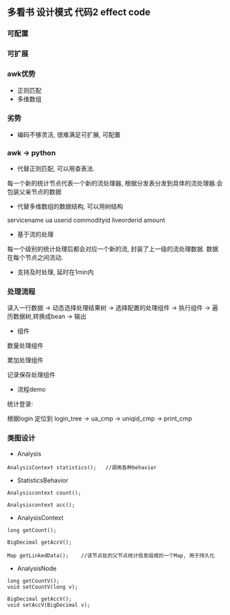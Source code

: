 ## 多看书 设计模式 代码2 effect code

### 可配置

### 可扩展

### awk优势

- 正则匹配
- 多维数组

### 劣势

- 编码不够灵活, 很难满足可扩展, 可配置

### awk -> python

- 代替正则匹配, 可以用查表法.

每一个新的统计节点代表一个新的流处理器, 根据分发表分发到具体的流处理器.会包装父亲节点的数据

- 代替多维数组的数据结构, 可以用树结构

servicename ua  userid  commodityid liveorderid amount

- 基于流的处理

每一个级别的统计处理后都会对应一个新的流, 封装了上一级的流处理数据. 数据在每个节点之间流动.

- 支持及时处理, 延时在1min内

### 处理流程

读入一行数据 -> 动态选择处理结果树 -> 选择配置的处理组件 -> 执行组件 -> 遍历数据树,转换成bean -> 输出

- 组件

数量处理组件

累加处理组件

记录保存处理组件

- 流程demo

统计登录:

根据login 定位到 login_tree -> ua_cmp -> uniqid_cmp -> print_cmp

### 类图设计

- Analysis

```
AnalysisContext statistics();   //调用各种behavior

```

- StatisticsBehavior

```
Analysiscontext count();

Analysiscontext acc();

```

- AnalysisContext

```
long getCount();

BigDecimal getAccV();

Map getLinkedData();    //该节点处的父节点统计信息组成的一个Map, 用于持久化

```
 
- AnalysisNode

```
long getCountV();
void setCountV(long v);

BigDecimal getAccV();
void setAccV(BigDecimal v);

```







